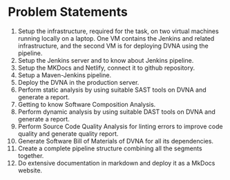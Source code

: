 # Problem Statements

1. Setup the infrastructure, required for the task, on two virtual machines running locally on a laptop. One VM contains the Jenkins and related infrastructure, and the second VM is for deploying DVNA using the pipeline.
2. Setup the Jenkins server and to know about Jenkins pipeline.
3. Setup the MKDocs and Netlify, connect it to github repository.
4. Setup a Maven-Jenkins pipeline.
5. Deploy the DVNA in the production server.
6. Perform static analysis by using suitable SAST tools on DVNA and generate a report.
7. Getting to know Software Composition Analysis.
8. Perform dynamic analysis by using suitable DAST tools on DVNA and generate a report.
9. Perform Source Code Quality Analysis for linting errors to improve code quality and generate quality report.
10. Generate Software Bill of Materials of DVNA for all its dependencies.
11. Create a complete pipeline structure combining all the segments together.
12. Do extensive documentation in markdown and deploy it as a MkDocs website.
 

